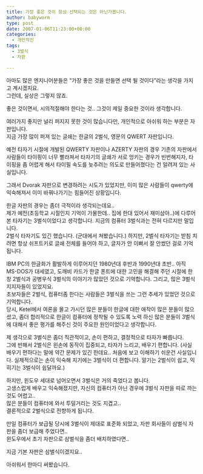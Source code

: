 ```yaml
---
title: 가장 좋은 것이 항상 선택되는 것은 아닌가봅니다.
author: babyworm
type: post
date: 2007-01-06T11:23:00+00:00
categories:
  - 개인적인
tags:
  - 3벌식
  - 자판

---
```

아마도 많은 엔지니어분들은 “가장 좋은 것을 만들면 선택 될 것이다”라는 생각을 가지고 계시겠지요.<br>
그런데, 실상은 그렇지 않죠.

좋은 것이면서, 시의적절해야 한다는 것.. 그것이 제일 중요한 것이라 생각합니다. 

여러가지 좋지만 널리 퍼지지 못한 것이 많습니다만, 개인적으로 아쉬워 하는 부분은 자판입니다.<br>
지금 가장 많이 퍼져 있는 글쇄는 한글의 2벌식, 영문의 QWERT 자판입니다. 

예전 타자기 시절에 개발된 QWERTY 자판이나 AZERTY 자판의 경우 기존의 자판에서 사람들이 타이핑이 너무 빨라져서 타자기의 글쇄가 서로 엉키는 경우가 빈번해지자, 타이핑을 좀 어렵게 해서 타이필 속도를 늦추려는 의도로 만들어졌다는 건 알려져 있는 사실입니다. 

그래서 Dvorak 자판으로 변경하려는 시도가 있었지만, 이미 많은 사람들이 qwerty에 익숙해져서 이미 바꿔나가기는 힘들어진 상황입니다. 

한글 자판의 경우는 좀더 극적이라 생각되는데요..<br>
제가 예전(초등학교 시절인지 기억이 가물한데.. 집에 한대 있어서 재미삼아..)에 다루어본 타자기는 3벌식이었다고 생각합니다. 지금의 컴퓨터 3벌식과는 전혀 다르지만 말입니다.<br>
2벌식 타자기도 있긴 했습니다. (군대에서 쳐봤습니다.) 하지만, 2벌식 타자기는 받침 치려면 항상 쉬프트키로 글쇄 전체를 들어야 하고, 글자가 안 이뻐서 잘 안썼던 걸로 기억됩니다. 

IBM PC의 한글화가 활발하게 이루어지던 1980년대 후반과 1990년대 초반.. 아직 MS-DOS가 대세였고, 도깨비 카드가 한글 폰트에 대한 고민을 해결해 주던 시절에 한창 2벌식과 공병우식 3벌식의 이야기가 많았던 것으로 기억합니다. 그리고, 많은 3벌식 지지자들이 있었지요.<br>
초보자들은 2벌식, 컴퓨터좀 한다는 사람들은 3벌식을 쓰는 그런 추세가 있었던 것으로 기억합니다.<br>
당시, Ketel에서 여론을 몰고 가시던 많은 분들이 한글에 대한 애착이 많은 분들이 많으셨고, 좀더 합리적으로 한글이 컴퓨터에 정착될 수 있도록 노력 하신 많은 분들이 3벌식에 대해서 좋은 평가를 해주신 것이 주요한 원인이었다고 생각합니다. 

제 생각으로 3벌식은 좀더 직관적이고, 손이 편하고, 결정적으로 타자가 빠릅니다.<br>
그에 반해서 2벌식은 왼손에 동작이 집중되고, 타자가 느리고, 배우기 편합니다. (사실 배우기 편하다는 말에 약간 문제가 있긴 한데요.. 처음에 보고 이해하기 쉬운건 사실입니다. 실제적으로는 손이 익숙해 지기에는 3벌식이 더 편합니다. 알기는 2벌식이 쉽고, 익히기는 3벌식이 쉽달까요.)

하지만, 윈도우 세대로 넘어오면서 3벌식은 거의 죽었다고 봅니다.<br>
고생스럽게 배우고 익숙해졌지만, 자신의 컴퓨터가 아닌 경우에 3벌식 자판을 따로 까는 것도 어렵고..<br>
많은 분들이 컴퓨터에 와서 투덜거리는 것도 지겹고..<br>
결론적으로 2벌식으로 전향하게 됩니다. 

만일 컴퓨터가 보급될 당시에 3벌식이 제대로 표준화 되었고, 자판 회사들이 삼벌식 자판을 좀더 보급해 주었다면..<br>
윈도우에서 초기 자판으로 삼벌식을 좀더 배치하였다면..

지금 기본 자판은 삼벌식이겠지요.. 

아쉬워서 한마디 써봤습니다.
